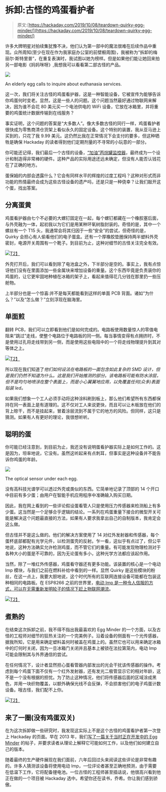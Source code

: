 # 拆卸:古怪的鸡蛋看护者

> 原文:[https://hackaday.com/2019/10/08/teardown-quirky-egg-minder/](https://hackaday.com/2019/10/08/teardown-quirky-egg-minder/)

许多大牌明星对拍续集犹豫不决，他们认为第一部中的魔法很难在后续作品中重现。众所周知(至少在现在作为我家庭办公室的前壁橱周围)，我被称为“拆卸的梅丽尔·斯特里普”，在重复表演时，我试图以她为榜样。但是如果他们能让她回来拍另一部电影《妈妈咪呀》,我想我可以看看第二部古怪的产品。

[![](../Images/91d437acb4bb0ee32f171719d7ba0beb.png)](https://hackaday.com/wp-content/uploads/2019/09/eggminder_oldegg.jpg)

An elderly egg calls to inquire about euthanasia services.

这一次，我们将关注古怪的鸡蛋看护器，这是一种智能设备，它被宣传为能够告诉你鸡蛋何时变老。显然，这是一些人的问题。这个问题当然最好通过物联网来解决，因为谁不会花 80 美元买一个电池供电的 WiFi 设备，它放在冰箱里，并将重要的鸡蛋统计数据传输到在线服务？

事实证明，这个问题的答案是“大多数人”。像大多数古怪的同行一样，鸡蛋看护者很快成为零售商清仓货架上看似永久的固定设备。这个特别的装置，我从亚马逊上买到的，只花了我 9.99 美元。这仍然比我在正常情况下会支付的要多，但这种牺牲是确保 Hackaday 的读者得到他们定期剂量的不寻常的小玩意的一部分。

你可能还记得，我们最后一个古怪的设备，[“加油”丙烷罐监控器](https://hackaday.com/2019/04/30/teardown-refuel-propane-tank-monitor/)，最终成为一个设计和制造得非常棒的硬件。这种产品的实际用途还远未确定，但没有人能否认钱花在了正确的地方。

蛋保姆的内部会透露什么？它会有同样水平的辉煌的过度工程吗？这种对形式而非功能的热情最终会成为这些古怪设备的遗产吗，还是只是一种侥幸？让我们敲开这个蛋，找出答案。

## 分离蛋黄

鸡蛋看护器由七个不必要的大螺钉固定在一起，每个螺钉都藏在一个橡胶塞后面，与外壳融为一体，起初我以为它们是用某种环氧树脂封装的。奇怪的是，其中一个螺丝有一个 T15 头，我通常会将其归因于一些“安全”的尝试，但奇怪的是，Quirky 会担心有人偷看他们的电子蛋盒。还有一个厚橡胶垫圈保持两半塑料外壳密封，电源开关周围有一个靴子。到目前为止，这种对细节的古怪关注完全有效。

[![](../Images/78d13392b019eaa5d57c2a90653f505f.png)T2】](https://hackaday.com/wp-content/uploads/2019/09/eggminder_open.jpg)

外壳打开后，我们可以看到除了电池盒之外，下半部分是空的。事实上，我有点惊讶他们没有在里面添加一些金属块来增加设备的重量。这个东西毕竟是负责装你的鸡蛋的，让它更牢固地种植在冰箱的架子上，看起来值得花几分钱在那里扔一些压舱物。

上半部分也是一个惊喜:并不是每天都能看到这样的单面 PCB 背面。诸如“为什么？”以及“怎么做？”立刻浮现在脑海里。

## 单面煎

翻转 PCB，我们可以立即看到他们是如何完成的。电路板使用数量惊人的零值电阻来“跳过”走线，使整个电路位于电路板的同一侧。每当事情变得有点拥挤时，不是使用过孔将走线带到另一侧，而是使用这些电阻中的一个将走线物理提升到其对等体之上。

[![](../Images/aa6e108c872746186006f1f3c7976e2f.png)T2】](https://hackaday.com/wp-content/uploads/2019/09/eggminder_pcb.jpg)

所以现在我们知道了*他们如何设法在电路板的一面包含如此复杂的 SMD 设计，但是我们仍然不知道为什么。这是我们开始推测的部分。该电路板可能有防水涂层，但不是均匀地喷涂在整个表面上，而是小心翼翼地应用，以免覆盖任何(众多)表面贴装 led。*

如果我们想象一个工人必须手动将这种涂料刷到板上，那么他们希望所有东西都保持在同一表面上是有道理的。这不仅对工人来说更快，而且可以让木板放在他们的背上晾干，而不是挂起来，冒着涂层流到不属于它的地方的风险。但同样，这只是猜测。如果有人有更好的理论，我很想听听。

## 聪明的蛋

你可能已经注意到，到目前为止，我还没有说明蛋看护器实际上是如何工作的。这是因为，坦率地说，它没有。虽然这听起来有点刺耳，但事实是这种设备并不能告诉你鸡蛋的年龄。

[![](../Images/83763b3306779074852dddcc807324a6.png)](https://hackaday.com/wp-content/uploads/2019/09/eggminder_sensor.jpg)

The optical sensor under each egg.

没有高科技光谱学可以透过外壳或类似的东西。它简单地记录了顶部的 14 个开口中目前有多少蛋；由用户在智能手机应用程序中准确输入购买日期。

因此，我在网上看到的一些评论假设蛋看管人只是使用压力传感器来检测船上有多少蛋。这当然是一个足够合乎逻辑的结论。一系列在鸡蛋重量下接合的微型开关可能是解决这个问题最直接的方法，如果有人要求我拿出自己的自制版本，我肯定会这么做。

但古怪并不是这么做的。他们的解决方案使用了 14 对红外发射器和传感器，每个蛋杯底部都配有光学元件，以检测蛋壳的反射。乍一看，这似乎有点过了，但公平地说，这种方法确实允许检测鸡蛋，而不管它们的重量。有可能发现物理检测对于各种大小的蛋是不可靠的，因为无论蛋有多小，这种光学方法都应该起作用。

当然，除了一堆红外传感器，鸡蛋看守器还有更多功能。该装置的核心是一个电动 Imp 模块，与我们之前在燃料补给中看到的一样。显然 Quirky 是这些模块的粉丝，在这一点上，我要大胆地说，这个时代所有的互联网连接设备可能都在包装这种相同的电路板。在 ESP8266 之前的世界里，[电动 Imp 是一种令人信服的方式，可以在无需重新发明轮子的情况下赶上物联网潮流](https://hackaday.com/2012/09/04/hands-on-with-the-electric-imp/)。

[![](../Images/c77003d3f8465bf1cc3f9bf7c7b8c5ee.png)T2】](https://hackaday.com/wp-content/uploads/2019/09/eggminder_imp.jpg)

## 煮熟的

在结束这次拆卸之前，我不得不指出我最喜欢的 Egg Minder 的一个方面，以及古怪的工程师对细节的狂热关注的一个完美例子。沿着设备的侧面有一个光传感器，据我所知，它是用来确定塑料盖何时被盖在鸡蛋上的。虽然它也可以用来确定冰箱中的灯何时关闭，因为一旦冰箱门关闭并且基本上被锁在法拉第笼内，电动 Imp 可能会限制其与外界通信的尝试。

在任何情况下，设计者显然担心蛋看管器内部发出的光会干扰该传感器的操作。考虑到每个鸡蛋下面不仅有一个红外发射器，还有发光二极管显示它的相对年龄，这不是一个没有根据的担忧。为了防止这种情况，他们将传感器后面的区域涂成黑色，并用一块织物覆盖，以额外确保光线不会反弹，不会损害他们的电子鸡蛋计数设备。哦古怪，我们配不上你。

[![](../Images/234934687e78329004d0f5e2b948a253.png)T2】](https://hackaday.com/wp-content/uploads/2019/09/eggminder_lightsensor.jpg)

## 来了一圈(没有鸡蛋双关)

在为这次拆卸做一些研究时，我发现这实际上不是这个古怪的鸡蛋看护者第一次登上 Hackaday 的页面。早在 2013 年，我们[写了一篇关于当时正在开发中的 Egg Minder](https://hackaday.com/2013/07/09/hack-it-in-refrigerator-egg-monitoring/) 的帖子，并要求读者从理论上解释它可能如何工作，以及他们如何建立自己的版本。

随着最终的生产硬件展现在我们面前，六年后回过头来阅读这些评论是非常有趣的。许多人猜测该设备将使用电动 Imp，一位评论者甚至正确地预测，由于需要在低温下工作，它将配备锂电池。一位古怪的工程师甚至插话说，他很高兴看到他正在做的一个项目被 Hackaday 选中。希望你还在读书，乔希。你让我们感到骄傲。